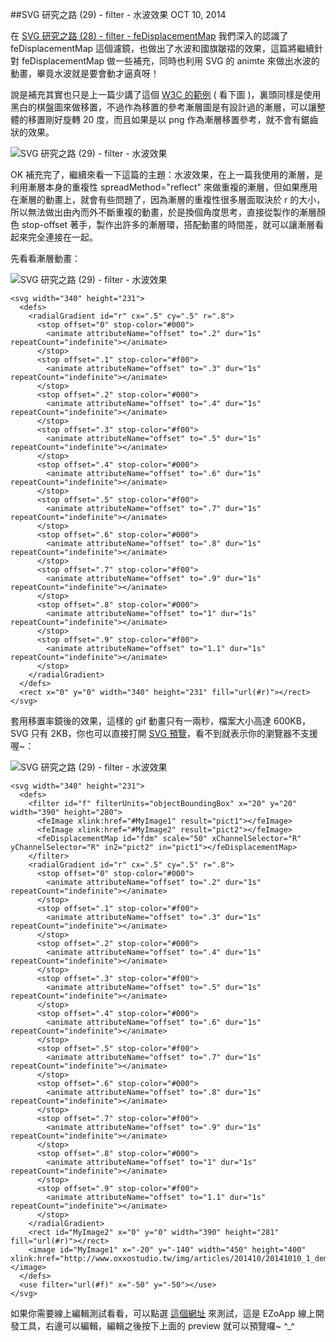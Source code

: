 <!-- @@master  = ../../_layout.html-->

<!-- @@block  =  jsBottom-->

<include src="../../_articles-js.html"></include>

<!-- @@close-->

<!-- @@block  =  css-->

<include src="../../_articles-css.html"></include>

<!-- @@close-->

<!-- @@block  =  articles-social-->

<include src="../../_articles-social.html"></include>

<!-- @@close-->

<!-- @@block  =  articles-footer-->

<include src="../../_articles.html"></include>

<!-- @@close-->

<!-- @@block  =  meta-->

<meta property="article:published_time" content="2014-10-10T14:25:00+01:00">

<meta name="keywords" content="svg,移置,濾鏡,filter,feDisplacementMap,water,ripple,水波">

<meta name="description" content="在深入的認識了 feDisplacementMap 這個濾鏡之後，也做出了水波和國旗皺褶的效果，這篇將繼續針對 feDisplacementMap 做一些補充，同時也利用 SVG 的 animte 來做出水波的動畫，畢竟水波就是要會動才逼真呀！">

<meta itemprop="name" content="SVG 研究之路 (29) - filter - 水波效果 - OXXO.STUDIO">

<meta itemprop="image" content="http://www.oxxostudio.tw/img/articles/201410/20141010_1_01.gif">

<meta itemprop="description" content="在深入的認識了 feDisplacementMap 這個濾鏡之後，也做出了水波和國旗皺褶的效果，這篇將繼續針對 feDisplacementMap 做一些補充，同時也利用 SVG 的 animte 來做出水波的動畫，畢竟水波就是要會動才逼真呀！">

<meta property="og:title" content="SVG 研究之路 (29) - filter - 水波效果 - OXXO.STUDIO">

<meta property="og:url" content="http://www.oxxostudio.tw/articles/201410/svg-29-filter-water-ripple.html">
<meta property="og:image" content="http://www.oxxostudio.tw/img/articles/201410/20141010_1_01.gif">

<meta property="og:description" content="在深入的認識了 feDisplacementMap 這個濾鏡之後，也做出了水波和國旗皺褶的效果，這篇將繼續針對 feDisplacementMap 做一些補充，同時也利用 SVG 的 animte 來做出水波的動畫，畢竟水波就是要會動才逼真呀！">

<title>SVG 研究之路 (29) - filter - 水波效果  - OXXO.STUDIO</title> 

<!-- @@close-->

<!-- @@block  =  articles-content--> 

##SVG 研究之路 (29) - filter - 水波效果  <span class="article-date" tag="web">OCT 10, 2014</span>

在 [SVG 研究之路 (28) - filter - feDisplacementMap](http://www.oxxostudio.tw/articles/201410/svg-28-filter-feDisplacementMap.html) 我們深入的認識了 feDisplacementMap 這個濾鏡，也做出了水波和國旗皺褶的效果，這篇將繼續針對 feDisplacementMap 做一些補充，同時也利用 SVG 的 animte 來做出水波的動畫，畢竟水波就是要會動才逼真呀！

說是補充其實也只是上一篇少講了這個 [W3C 的範例](http://www.w3.org/Graphics/SVG/Test/20030813/htmlframe/full-filters-displace-01-f.html) ( 看下圖 )，裏頭同樣是使用黑白的棋盤圖來做移置，不過作為移置的參考漸層圖是有設計過的漸層，可以讓整體的移置剛好旋轉 20 度，而且如果是以 png 作為漸層移置參考，就不會有鋸齒狀的效果。

![SVG 研究之路 (29) - filter - 水波效果](/img/articles/201410/20141010_1_02.png)

OK 補充完了，繼續來看一下這篇的主題：水波效果，在上一篇我使用的漸層，是利用漸層本身的重複性 spreadMethod="reflect" 來做重複的漸層，但如果應用在漸層的動畫上，就會有些問題了，因為漸層的重複性很多層面取決於 r 的大小，所以無法做出由內而外不斷重複的動畫，於是換個角度思考，直接從製作的漸層顏色 stop-offset 著手，製作出許多的漸層環，搭配動畫的時間差，就可以讓漸層看起來完全連接在一起。

先看看漸層動畫：

![SVG 研究之路 (29) - filter - 水波效果](/img/articles/201410/20141010_1_03.gif)

    <svg width="340" height="231">
      <defs>
        <radialGradient id="r" cx=".5" cy=".5" r=".8">
          <stop offset="0" stop-color="#000">
            <animate attributeName="offset" to=".2" dur="1s" repeatCount="indefinite"></animate>
          </stop>
          <stop offset=".1" stop-color="#f00">
            <animate attributeName="offset" to=".3" dur="1s" repeatCount="indefinite"></animate>
          </stop>
          <stop offset=".2" stop-color="#000">
            <animate attributeName="offset" to=".4" dur="1s" repeatCount="indefinite"></animate>
          </stop>
          <stop offset=".3" stop-color="#f00">
            <animate attributeName="offset" to=".5" dur="1s" repeatCount="indefinite"></animate>
          </stop>
          <stop offset=".4" stop-color="#000">
            <animate attributeName="offset" to=".6" dur="1s" repeatCount="indefinite"></animate>
          </stop>
          <stop offset=".5" stop-color="#f00">
            <animate attributeName="offset" to=".7" dur="1s" repeatCount="indefinite"></animate>
          </stop>
          <stop offset=".6" stop-color="#000">
            <animate attributeName="offset" to=".8" dur="1s" repeatCount="indefinite"></animate>
          </stop>
          <stop offset=".7" stop-color="#f00">
            <animate attributeName="offset" to=".9" dur="1s" repeatCount="indefinite"></animate>
          </stop>
          <stop offset=".8" stop-color="#000">
            <animate attributeName="offset" to="1" dur="1s" repeatCount="indefinite"></animate>
          </stop>
          <stop offset=".9" stop-color="#f00">
            <animate attributeName="offset" to="1.1" dur="1s" repeatCount="indefinite"></animate>
          </stop>
        </radialGradient>
      </defs>
      <rect x="0" y="0" width="340" height="231" fill="url(#r)"></rect>
    </svg>

套用移置率鏡後的效果，這樣的 gif 動畫只有一兩秒，檔案大小高達 600KB，SVG 只有 2KB，你也可以直接打開 [SVG 預覽](/img/articles/201410/20141010_1_demo.svg)，看不到就表示你的瀏覽器不支援喔~：

![SVG 研究之路 (29) - filter - 水波效果](/img/articles/201410/20141010_1_01.gif)

    <svg width="340" height="231">
      <defs>
        <filter id="f" filterUnits="objectBoundingBox" x="20" y="20" width="390" height="280">
          <feImage xlink:href="#MyImage1" result="pict1"></feImage>
          <feImage xlink:href="#MyImage2" result="pict2"></feImage>
          <feDisplacementMap id="fdm" scale="50" xChannelSelector="R" yChannelSelector="R" in2="pict2" in="pict1"></feDisplacementMap>
        </filter>
        <radialGradient id="r" cx=".5" cy=".5" r=".8">
          <stop offset="0" stop-color="#000">
            <animate attributeName="offset" to=".2" dur="1s" repeatCount="indefinite"></animate>
          </stop>
          <stop offset=".1" stop-color="#f00">
            <animate attributeName="offset" to=".3" dur="1s" repeatCount="indefinite"></animate>
          </stop>
          <stop offset=".2" stop-color="#000">
            <animate attributeName="offset" to=".4" dur="1s" repeatCount="indefinite"></animate>
          </stop>
          <stop offset=".3" stop-color="#f00">
            <animate attributeName="offset" to=".5" dur="1s" repeatCount="indefinite"></animate>
          </stop>
          <stop offset=".4" stop-color="#000">
            <animate attributeName="offset" to=".6" dur="1s" repeatCount="indefinite"></animate>
          </stop>
          <stop offset=".5" stop-color="#f00">
            <animate attributeName="offset" to=".7" dur="1s" repeatCount="indefinite"></animate>
          </stop>
          <stop offset=".6" stop-color="#000">
            <animate attributeName="offset" to=".8" dur="1s" repeatCount="indefinite"></animate>
          </stop>
          <stop offset=".7" stop-color="#f00">
            <animate attributeName="offset" to=".9" dur="1s" repeatCount="indefinite"></animate>
          </stop>
          <stop offset=".8" stop-color="#000">
            <animate attributeName="offset" to="1" dur="1s" repeatCount="indefinite"></animate>
          </stop>
          <stop offset=".9" stop-color="#f00">
            <animate attributeName="offset" to="1.1" dur="1s" repeatCount="indefinite"></animate>
          </stop>
        </radialGradient>
        <rect id="MyImage2" x="0" y="0" width="390" height="281" fill="url(#r)"></rect>
        <image id="MyImage1" x="-20" y="-140" width="450" height="400" xlink:href="http://www.oxxostudio.tw/img/articles/201410/20141010_1_demo.jpg"></image>
      </defs>
      <use filter="url(#f)" x="-50" y="-50"></use>
    </svg>

如果你需要線上編輯測試看看，可以點選 [這個網址](http://jqmdesigner.appspot.com/designer.html#&ref=4811103238356992) 來測試，這是 EZoApp 線上開發工具，右邊可以編輯，編輯之後按下上面的 preview 就可以預覽囉~ ^_^

<!-- @@close-->